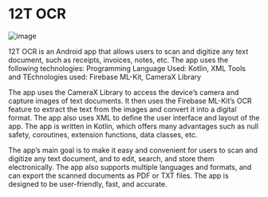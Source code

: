 # 12T OCR
![image](https://github.com/geeky-auro/12TOCR/assets/83534307/bc15b19e-5bc4-4cf7-8f1b-384e112004fa)

12T OCR is an Android app that allows users to scan and digitize any text document, such as receipts, invoices, notes, etc. The app uses the following technologies:
Programming Language Used: Kotlin, XML
Tools and TEchnologies used: Firebase ML-Kit, CameraX Library

The app uses the CameraX Library to access the device’s camera and capture images of text documents. It then uses the Firebase ML-Kit’s OCR feature to extract the text from the images and convert it into a digital format. The app also uses XML to define the user interface and layout of the app. The app is written in Kotlin, which offers many advantages such as null safety, coroutines, extension functions, data classes, etc.

The app’s main goal is to make it easy and convenient for users to scan and digitize any text document, and to edit, search, and store them electronically. The app also supports multiple languages and formats, and can export the scanned documents as PDF or TXT files. The app is designed to be user-friendly, fast, and accurate.
